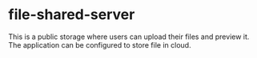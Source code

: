 # file-shared-server
This is a public storage where users can upload their files and preview it. The application can be configured to store file in cloud.
